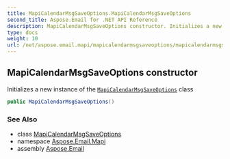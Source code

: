 ```yaml
---
title: MapiCalendarMsgSaveOptions.MapiCalendarMsgSaveOptions
second_title: Aspose.Email for .NET API Reference
description: MapiCalendarMsgSaveOptions constructor. Initializes a new instance of the MapiCalendarMsgSaveOptions class
type: docs
weight: 10
url: /net/aspose.email.mapi/mapicalendarmsgsaveoptions/mapicalendarmsgsaveoptions/
---
```

## MapiCalendarMsgSaveOptions constructor

Initializes a new instance of the [`MapiCalendarMsgSaveOptions`](../) class

```csharp
public MapiCalendarMsgSaveOptions()
```

### See Also

* class [MapiCalendarMsgSaveOptions](../)
* namespace [Aspose.Email.Mapi](../../mapicalendarmsgsaveoptions/)
* assembly [Aspose.Email](../../../)


